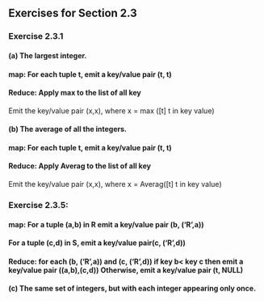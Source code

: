 ## Exercises for Section 2.3
### **Exercise 2.3.1** 
#### (a) The largest integer.
#### map:     For each tuple t, emit a key/value pair (t, t) 
#### Reduce:    Apply max to the list of all key
Emit the key/value pair (x,x), where x = max ([t] t in key value)

 #### (b) The average of all the integers.
#### map:     For each tuple t, emit a key/value pair (t, t) 
#### Reduce:    Apply Averag to the list of all key
Emit the key/value pair (x,x), where x =  Averag([t] t in key value)
### **Exercise 2.3.5**: 
#### map:   For a tuple (a,b) in R emit a key/value pair (b, (‘R’,a)) 
  #### For a tuple (c,d) in S, emit a key/value pair(c, (‘R’,d))
#### Reduce: for each (b, (‘R’,a)) and (c, (‘R’,d)) if key b< key c then  emit a key/value pair ((a,b),(c,d)) Otherwise, emit a key/value pair (t, NULL)
#### (c) The same set of integers, but with each integer appearing only once.
